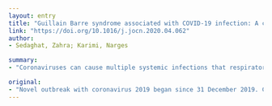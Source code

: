 ```yaml
---
layout: entry
title: "Guillain Barre syndrome associated with COVID-19 infection: A case report"
link: "https://doi.org/10.1016/j.jocn.2020.04.062"
author:
- Sedaghat, Zahra; Karimi, Narges

summary:
- "Coronaviruses can cause multiple systemic infections that respiratory complications are the most obvious symptoms. A 65-year-old male patient with complaints of acute progressive progressive symmetric ascending quadriparesis was reported positive for COVID-19 infection. The electrodiagnostic test showed that the patient is an AMSAN variant of GBS. GBS is an immune-mediated disorder and molecular mimicry as a mechanism of autoimmune disorder plays an important role in creating it."

original:
- "Novel outbreak with coronavirus 2019 began since 31 December 2019. Coronaviruses can cause multiple systemic infections that respiratory complications are the most obvious symptoms. In this report, we describe the symptoms of Guillain Barre syndrome (GBS) in one infected patient with COVID-19, for the first time. We reported a 65-years- old male patient with complaints of acute progressive symmetric ascending quadriparesis. Two weeks prior to hospitalization, the patient suffered from cough, fever, and RT-PCR was reported positive for COVID-19 infection. The electrodiagnostic test showed that the patient is an AMSAN variant of GBS. COVID-19 stimulates inflammatory cells and produces various inflammatory cytokines and as a result, it creates immune-mediated processes. GBS is an immune-mediated disorder and molecular mimicry as a mechanism of autoimmune disorder plays an important role in creating it. It is unclear whether COVID-19 induces the production of antibodies against specific gangliosides. Further investigations should be conducted about the mechanism of GBS in patients with COVID-19, in the future."
---
```


